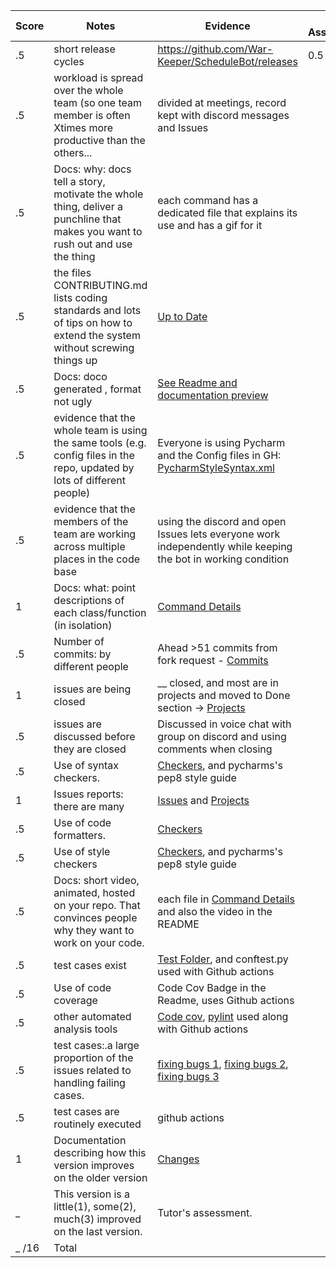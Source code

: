  

| **Score** | **Notes**                                                    | **Evidence**                                                 | **Self-Assessment** |
| --------- | ------------------------------------------------------------ | ------------------------------------------------------------ | ------------------- |
| .5        | short release cycles                                         | https://github.com/War-Keeper/ScheduleBot/releases | 0.5                 |
|.5| workload is spread over the whole team (so one team member is often Xtimes more productive than the others...|divided at meetings, record kept with discord messages and Issues|
|.5|Docs: why: docs tell a story, motivate the whole thing, deliver a punchline that makes you want to rush out and use the thing |each command has a dedicated file that explains its use and has a gif for it|
|.5|the files CONTRIBUTING.md lists coding standards and lots of tips on how to extend the system without screwing things up  | [Up to Date](https://github.com/War-Keeper/ScheduleBot/blob/main/CONTRIBUTING.md)|
|.5|Docs: doco generated , format not ugly  | [See Readme and documentation preview](https://htmlpreview.github.io/?https://github.com/War-Keeper/ScheduleBot/blob/main/docs/src/index.html) |
|.5|evidence that the whole team is using the same tools (e.g. config files in the repo, updated by lots of different people) | Everyone is using Pycharm and the Config files in GH:  [PycharmStyleSyntax.xml](https://github.com/qchen59/ScheduleBot/blob/main/checkers/PycharmStyleSyntax.xml)  |
|.5|evidence that the members of the team are working across multiple places in the code base |using the discord and open Issues lets everyone work independently while keeping the bot in working condition|
|1|Docs: what: point descriptions of each class/function (in isolation)  | [Command Details](https://htmlpreview.github.io/?https://github.com/War-Keeper/ScheduleBot/blob/main/docs/src/index.html)|
|.5|Number of commits: by different people  | Ahead >51 commits from fork request - [Commits](https://github.com/War-Keeper/ScheduleBot/commits/main)|
|1|issues are being closed | __ closed, and most are in projects and moved to Done section -> [Projects](https://github.com/War-Keeper/ScheduleBot/projects/1)|
|.5|issues are discussed before they are closed | Discussed in voice chat with group on discord and using comments when closing|
|.5|Use of syntax checkers. | [Checkers](https://github.com/War-Keeper/ScheduleBot/tree/main/checkers), and pycharms's pep8 style guide|
|1|Issues reports: there are many  | [Issues](https://github.com/War-Keeper/ScheduleBot/issues) and [Projects](https://github.com/War-Keeper/ScheduleBot/projects/1)|
|.5|Use of code formatters. | [Checkers](https://github.com/War-Keeper/ScheduleBot/tree/main/checkers)|
|.5|Use of style checkers | [Checkers](https://github.com/War-Keeper/ScheduleBot/tree/main/checkers), and pycharms's pep8 style guide|
|.5|Docs: short video, animated, hosted on your repo. That convinces people why they want to work on your code. | each file in [Command Details](https://github.com/War-Keeper/ScheduleBot/tree/main/docs) and also the video in the README|
|.5|test cases exist  | [Test Folder](https://github.com/War-Keeper/ScheduleBot/tree/main/test), and conftest.py used with Github actions|
|.5|Use of code coverage  | Code Cov Badge in the Readme, uses Github actions|
|.5|other automated analysis tools  | [Code cov](https://github.com/War-Keeper/ScheduleBot/blob/main/.travis.yml), [pylint](https://github.com/War-Keeper/ScheduleBot/blob/main/checkers/pylintrc) used along with Github actions|
|.5|test cases:.a large proportion of the issues related to handling failing cases. | [fixing bugs 1](https://github.com/War-Keeper/TeachersPetBot/issues/25), [fixing bugs 2](https://github.com/War-Keeper/TeachersPetBot/issues/18), [fixing bugs 3](https://github.com/War-Keeper/TeachersPetBot/issues/25)|
|.5|test cases are routinely executed | github actions|
|1|Documentation describing how this version improves on the older version| [Changes](https://github.com/War-Keeper/ScheduleBot/blob/main/docs/src/Changes_for_Project3.md)
|_|This version is a little(1), some(2), much(3) improved on the last version.|Tutor's assessment.| 
|_ /16| Total|


 

 

 

 
